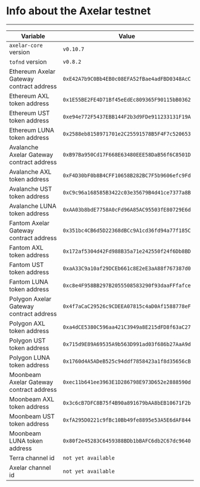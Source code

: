 # Info about the Axelar testnet
-------

Variable  | Value
------------- | -------------
`axelar-core` version | `v0.10.7`
`tofnd` version | `v0.8.2`
Ethereum Axelar Gateway contract address | `0xE42A7b9C0Bb4EB0c08EFA52fBae4adFBD0348AcC`
Ethereum AXL token address | `0x1E55BE2FE4D71Bf45eEdEc809365F90115bB0362`
Ethereum UST token address | `0xe94e772F5437EBB144F2b3d9FDe911233131F19A`
Ethereum LUNA token address | `0x2588eb8158971701e2C25591578B5F4F7c520653`
Avalanche Axelar Gateway contract address | `0xB97Ba950Cd17F668E63480EEE58DaB56f6C8501D`
Avalanche AXL token address | `0xF4D30bF0b8B4CFF10658B282BC7F5b9606efc9Fd`
Avalanche UST token address | `0xC9c96a168585B3422c03e35679B4d41ce7377a8B`
Avalanche LUNA token address | `0xAA03b8bdE7758A0cFd96A85AC95503fE80729E6d`
Fantom Axelar Gateway contract address | `0x351bc4CB6d5D22368dBCc9A1cd36fd94a77f185C`
Fantom AXL token address | `0x172af5304d42Fd988B35a71e242550f24f6Db8BD`
Fantom UST token address | `0xaA33C9a10af29DCEb661c8E2eE3aA88f767387d0`
Fantom LUNA token address | `0xc8e4F958BB297B2055508583290f93daaFFfafce`
Polygon Axelar Gateway contract address | `0x4f7aCaC29526c9CDEEA07815c4aD0Af1588778eF`
Polygon AXL token address | `0xa4dCE5380C596aa421C3949a8E215dFD8f63aC27`
Polygon UST token address | `0x715d9E89A69535A9b563D991ad03f686b27AaA9d`
Polygon LUNA token address | `0x1760d4A5ADeB525c94ddf7858423a1f8d35656cB`
Moonbeam Axelar Gateway contract address | `0xec11b641ee3963E1D286798E973D652e2888590d`
Moonbeam AXL token address | `0x3c6cB7DFC8B75f4B90a891679bAA8bEB10671F2b`
Moonbeam UST token address | `0xfA295D0221c9fBc10Bb49fe8895e53A5E6dAF844`
Moonbeam LUNA token address | `0x80f2e45283C6459388BDb1bBAFC6db2C67dc9640`
Terra channel id | `not yet available`
Axelar channel id | `not yet available`
